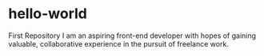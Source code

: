 # hello-world
First Repository
I am an aspiring front-end developer with hopes of gaining valuable, collaborative experience in the pursuit of freelance work. 
